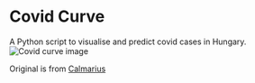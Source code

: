 # Covid Curve
A Python script to visualise and predict covid cases in Hungary.
![Covid curve image](https://i.imgur.com/QT5y8fC.png)

Original is from [Calmarius](https://github.com/Calmarius)